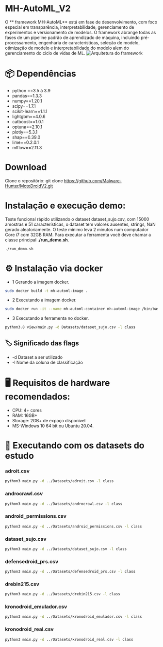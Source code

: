 # MH-AutoML_V2
O ** framework MH-AutoML** está em fase de desenvolvimento, com foco especial em transparência, interpretabilidade, gerenciamento de experimentos e versionamento de modelos. O framework abrange todas as fases de um pipeline padrão de aprendizado de máquina, incluindo pré-processamento, engenharia de características, seleção de modelo, otimização de modelo e interpretabilidade do modelo alem do gerenciamento do ciclo de vidas de ML.
![**Arquitetura do framework**](https://github.com/Malware-Hunter/MotoDroidV2/blob/main/imgs/fluxo-MH-AutoML.png)

# 📦 Dependências
- python ==3.5 á 3.9
- pandas==1.3.3
- numpy==1.20.1
- scipy==1.7.1
- scikit-learn==1.1.1
- lightgbm==4.0.6
- catboost==1.0.1
- optuna==2.10.1
- plotly==5.3.1
- shap==0.39.0
- lime==0.2.0.1
- mlflow==2.11.3

# Download

Clone o repositório:
git clone https://github.com/Malware-Hunter/MotoDroidV2.git 

#  Instalação e execução demo:
Teste funcional rápido utilizando o dataset dataset_sujo.csv, com 15000 amostras e 51 características, o dataset tem valores ausentes, strings, NaN gerado aleatoriamente. O teste mínimo leva 2 minutos num computador Core i7 com 32GB RAM.
Para executar a ferramenta você deve chamar a classe principal **./run_demo.sh**.

```bash
./run_demo.sh
```


# ⚙️ Instalação via docker
- 1 Gerando a imagem docker.
```bash
sudo docker build -t mh-automl-image .
```
- 2 Executando a imagem docker.
```bash
sudo docker run -it --name mh-automl-container mh-automl-image /bin/bash
```
- 3 Executando a ferramenta no docker.

```bash
python3.8 view/main.py -d Datasets/dataset_sujo.csv -l class
```
## 🏷️ Significado das flags 
- -d Dataset a ser utilizado
- -l  Nome da coluna de classificação 

# 🖥️ Requisitos de hardware recomendados:
- CPU: 4+ cores
- RAM: 16GB+
- Storage: 2GB+ de expaço disponivel
- MS-Windows 10 64 bit ou Ubuntu 20.04.

# 🚀 Executando com os datasets do estudo


### adroit.csv
```bash
python3 main.py -d ../Datasets/adroit.csv -l class
```

### androcrawl.csv
```bash
python3 main.py -d ../Datasets/androcrawl.csv -l class
```

### android_permissions.csv
```bash
python3 main.py -d ../Datasets/android_permissions.csv -l class
```

### dataset_sujo.csv
```bash
python3 main.py -d ../Datasets/dataset_sujo.csv -l class
```

### defensedroid_prs.csv
```bash
python3 main.py -d ../Datasets/defensedroid_prs.csv -l class
```

### drebin215.csv
```bash
python3 main.py -d ../Datasets/drebin215.csv -l class
```

### kronodroid_emulador.csv
```bash
python3 main.py -d ../Datasets/kronodroid_emulador.csv -l class
```

### kronodroid_real.csv
```bash
python3 main.py -d ../Datasets/kronodroid_real.csv -l class
```
